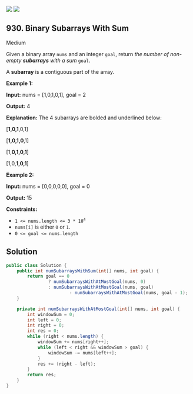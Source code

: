 [![](https://img.shields.io/github/stars/javadev/LeetCode-in-Java?label=Stars&style=flat-square)](https://github.com/javadev/LeetCode-in-Java)
[![](https://img.shields.io/github/forks/javadev/LeetCode-in-Java?label=Fork%20me%20on%20GitHub%20&style=flat-square)](https://github.com/javadev/LeetCode-in-Java/fork)

## 930\. Binary Subarrays With Sum

Medium

Given a binary array `nums` and an integer `goal`, return _the number of non-empty **subarrays** with a sum_ `goal`.

A **subarray** is a contiguous part of the array.

**Example 1:**

**Input:** nums = [1,0,1,0,1], goal = 2

**Output:** 4

**Explanation:** The 4 subarrays are bolded and underlined below: 
    
[**1,0,1**,0,1] 

[**1,0,1,0**,1] 

[1,**0,1,0,1**] 

[1,0,**1,0,1**]

**Example 2:**

**Input:** nums = [0,0,0,0,0], goal = 0

**Output:** 15

**Constraints:**

*   <code>1 <= nums.length <= 3 * 10<sup>4</sup></code>
*   `nums[i]` is either `0` or `1`.
*   `0 <= goal <= nums.length`

## Solution

```java
public class Solution {
    public int numSubarraysWithSum(int[] nums, int goal) {
        return goal == 0
                ? numSubarraysWithAtMostGoal(nums, 0)
                : numSubarraysWithAtMostGoal(nums, goal)
                        - numSubarraysWithAtMostGoal(nums, goal - 1);
    }

    private int numSubarraysWithAtMostGoal(int[] nums, int goal) {
        int windowSum = 0;
        int left = 0;
        int right = 0;
        int res = 0;
        while (right < nums.length) {
            windowSum += nums[right++];
            while (left < right && windowSum > goal) {
                windowSum -= nums[left++];
            }
            res += (right - left);
        }
        return res;
    }
}
```